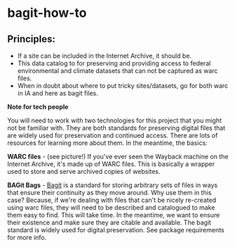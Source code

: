 # bagit-how-to


## Principles:

- If a site can be included in the Internet Archive, it should be.
- This data catalog to for preserving and providing access to federal environmental and climate datasets that can not be captured as warc files.
- When in doubt about where to put tricky sites/datasets, go for both warc in IA and here as bagit files.

**Note for tech people**

You will need to work with two technologies for this project that you might not be familiar with. They are both standards for preserving digital files that are widely used for preservation and continued access. There are lots of resources for learning more about them. In the meantime, the basics:

**WARC files** - (see picture!) If you've ever seen the Wayback machine on the Internet Archive, it's made up of WARC files. This is basically a wrapper used to store and serve archived copies of websites.

**BAGit Bags** - [Bagit](https://en.wikipedia.org/wiki/BagIt) is a standard for storing arbitrary sets of files in ways that ensure their continuity as they move around. Why use them in this case? Because, if we're dealing with files that can't be nicely re-created using warc files, they will need to be described and catalogued to make them easy to find. This will take time. In the meantime, we want to ensure their existence and make sure they are citable and available. The bagit standard is widely used for digital preservation. See package requirements for more info.
